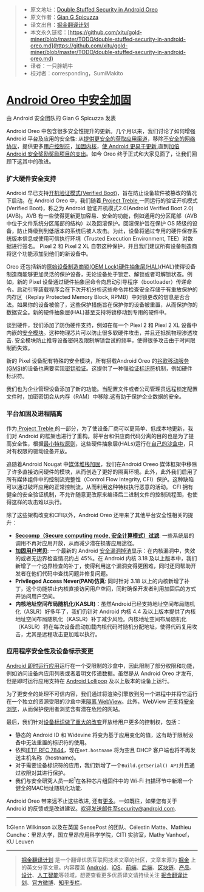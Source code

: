 > * 原文地址：[Double Stuffed Security in Android Oreo](https://android-developers.googleblog.com/2017/12/double-stuffed-security-in-android-oreo.html)
> * 原文作者：[Gian G Spicuzza](https://android-developers.googleblog.com/2017/12/double-stuffed-security-in-android-oreo.html)
> * 译文出自：[掘金翻译计划](https://github.com/xitu/gold-miner)
> * 本文永久链接：[https://github.com/xitu/gold-miner/blob/master/TODO/double-stuffed-security-in-android-oreo.md](https://github.com/xitu/gold-miner/blob/master/TODO/double-stuffed-security-in-android-oreo.md)
> * 译者：一只胖蜗牛
> * 校对者：corresponding，SumiMakito

# [Android Oreo 中安全加固](https://android-developers.googleblog.com/2017/12/double-stuffed-security-in-android-oreo.html)

由 Android 安全团队的 Gian G Spicuzza 发表

Android Oreo 中包含很多安全性提升的更新。几个月以来，我们讨论了如何增强 Android 平台及应用的安全性: 从[提供更安全的获取应用渠道](https://android-developers.googleblog.com/2017/08/making-it-safer-to-get-apps-on-android-o.html)，移除[不安全的网络协议](https://android-developers.googleblog.com/2017/04/android-o-to-drop-insecure-tls-version.html)，提供更多[用户控制符](https://android-developers.googleblog.com/2017/04/changes-to-device-identifiers-in.html)，[加固内核](https://android-developers.googleblog.com/2017/08/hardening-kernel-in-android-oreo.html)，[使 Android 更易于更新](https://android-developers.googleblog.com/2017/07/shut-hal-up.html),直到[加倍 Android 安全奖励奖励项目的支出](https://android-developers.googleblog.com/2017/06/2017-android-security-rewards.html)。如今 Oreo 终于正式和大家见面了，让我们回顾下这其中的改进。  

### 扩大硬件安全支持

Android 早已支持[开机验证模式(Verified Boot)](https://source.android.com/security/verifiedboot/)，旨在防止设备软件被篡改的情况下启动。在 Android Oreo 中，我们随着[ Project Treble ](https://source.android.com/devices/architecture/treble)一同运行的验证开机模式(Verified Boot)，称之为 Android 验证开机模式2.0(Android Verified Boot 2.0)(AVB)。AVB 有一些使得更新更加容易、安全的功能，例如通用的分区尾部（AVB 中位于文件系统分区尾部的结构）以及回滚保护。回滚保护旨在保护 OS 降级的设备，防止降级到到低版本的系统后被人攻击。为此，设备将通过专用的硬件保存系统版本信息或使用可信执行环境（Trusted Execution Environment, TEE）对数据进行签名。 Pixel 2 和 Pixel 2 XL 自带这种保护，并且我们建议所有设备制造商将这个功能添加到他们的新设备中。

Oreo 还包括新的[原始设备制造商锁(OEM Lock)硬件抽象层(HAL)](https://android-review.googlesource.com/#/c/platform/hardware/interfaces/+/527086/-1..1/oemlock/1.0/IOemLock.hal)(HAL)使得设备制造商能够更加灵活的保护设备，无论设备处于锁定、解锁或者可解锁状态。例如，新的 Pixel 设备通过硬件抽象层命令向启动引导程序（bootloader）传递命令。启动引导装载程序会在下次开机分析这些命令并检查安全存储于有重放保护的内存区（Replay Protected Memory Block, RPMB）中对锁更改的信息是否合法。如果你的设备被偷了，这些保护措施旨在保护你的设备被重置，从而保护你的数据安全。新的硬件抽象层(HAL)甚至支持将锁移动到专用的硬件中。

谈到硬件，我们添加了防伪硬件支持，例如在每一个 Piexl 2 和 Piexl 2 XL 设备中内嵌的[安全模块](https://android-developers.googleblog.com/2017/11/how-pixel-2s-security-module-delivers.html)。这种物理芯片可以防止很多软硬件攻击，并且还抵抗物理渗透攻击. 安全模块防止推导设备密码及限制解锁尝试的频率，使得很多攻击由于时间限制而失效。

新的 Pixel 设备配有特殊的安全模块，所有搭载Android Oreo 的[谷歌移动服务(GMS)](https://www.android.com/gms/)的设备也需要实现[密钥验证](https://android-developers.googleblog.com/2017/09/keystore-key-attestation.html)。这提供了一种强[验证标识符](https://source.android.com/security/keystore/attestation#id-attestation)机制，例如硬件标识符。

我们也为企业管理设备添加了新的功能。当配置文件或者公司管理员远程锁定配置文件时，加密密钥会从内存（RAM）中移除.这有助于保护企业数据的安全。

### 平台加固及进程隔离

作为[ Project Treble ](https://android-developers.googleblog.com/2017/05/here-comes-treble-modular-base-for.html)的一部分，为了使设备厂商可以更简单、低成本地更新，我们对 Android 的框架也进行了重构。将平台和供应商代码分离的目的也是为了提高安全性，根据[最小特权原则](https://en.wikipedia.org/wiki/Principle_of_least_privilege)，这些硬件抽象层(HALs)运行在[自己的沙盒中](https://android-developers.googleblog.com/2017/07/shut-hal-up.html)，只对有权限的驱动设备开放。

追随着Android Nougat 中[媒体堆栈加固](https://android-developers.googleblog.com/2016/05/hardening-media-stack.html)，我们在Android Oreeo 媒体框架中移除了许多直接访问硬件的模块，从而创造了更好的隔离环境。此外，此外我们启用了所有媒体组件中的控制流完整性（Control Flow Integrity, CFI）保护。这种缺陷可以通过破坏应用的正常控制流，从而利用这种特权执行恶意的活动。 CFI 拥有健全的安全验证机制，不允许随意更改原来编译后二进制文件的控制流程图，也使得这样的攻击难以执行。

除了这些架构改变和CFI以外，Android Oreo 还带来了其他平台安全性相关的提升：

* **[Seccomp（Secure computing mode, 安全计算模式）过滤](https://android-developers.googleblog.com/2017/07/seccomp-filter-in-android-o.html)**: 一些系统层的调用不再对应用开放，从而减少潜在损害应用途径。
* **[加固用户拷贝](https://lwn.net/Articles/695991/)**: 一个最新的 Android [安全漏洞掉渣](https://events.linuxfoundation.org/sites/events/files/slides/Android-%20protecting%20the%20kernel.pdf)显示：在内核漏洞中，失效的或者无边界检查情况约占 45%。在 Android 内核 3.18 及以上版本中，我们新增了一个边界检查的补丁，使得利用这个漏洞变得更困难，同时还同帮助开发者在他们代码中查找问题并修复问题。
* **Privileged Access Never(PAN)仿真**: 同时针对 3.18 以上的内核新增了补丁，这个功能禁止内核直接访问用户空间，同时确保开发者利用加固后的方式开访问用户空间。
* **内核地址空间布局随机化(KASLR)**：虽然Android已经支持地址空间布局随机化（ASLR）好多年了，我们仍针对 Android 内核 4.4 及以上版本提供了内核地址空间布局随机化（KASLR）补丁减少风险。内核地址空间布局随机化（KASLR）将在每次设备启动加载内核代码时随机分配地址，使得代码复用攻击，尤其是远程攻击更加难以执行。

### 应用程序安全性及设备标示变更

[Android 即时运行应用](https://developer.android.com/topic/instant-apps/index.html)运行在一个受限制的沙盒中，因此限制了部分权限和功能，例如访问设备内应用列表或者着明文传递数据。虽然是从 Android Oreo 才发布,但是即时运行应用支持在 [Android Lollipop](https://www.android.com/versions/lollipop-5-0/) 及以上版本的设备上运行。

为了更安全的处理不可信内容，我们通过将渲染引擎放到另一个进程中并将它运行在一个独立的资源受限的沙盒中来[隔离 WebView](https://android-developers.googleblog.com/2017/06/whats-new-in-webview-security.html)。此外，WebView 还支持[安全浏览](https://safebrowsing.google.com/)，从而保护使用者浏览含有潜在危险的网站。

最后，我们针对[设备标识做了重大的改变](https://android-developers.googleblog.com/2017/04/changes-to-device-identifiers-in.html)开放给用户更多的控制权，包括：

* 静态的 Android ID 和 Widevine 将变为基于应用变化的值，这有助于限制设备中无法重置的标识符的使用。
* 依照[IETF RFC 7844](https://tools.ietf.org/html/rfc7844#section-3.7)，现在`net.hostname` 将为空且 DHCP 客户端也将不再发送主机名称（hostname)。
* 对于需要设备标识符的应用，我们新增了一个`Build.getSerial() API`并且通过权限对其进行保护。
* 我们与安全研究人员一起<sup>1</sup>在各种芯片组固件中的 Wi-Fi 扫描环节中新增一个健全的MAC地址随机化功能.

Android Oreo 带来远不止这些改进, 还有[更多](https://www.android.com/versions/oreo-8-0/)。一如既往，如果您有关于 Android 的反馈或是改进建议。欢迎发送邮件至security@android.com.

---

1:Glenn Wilkinson 以及在英国 SensePost 的团队、Célestin Matte、Mathieu Cunche：里昂大学，国立里昂应用科学学院，CITI 实验室，Mathy Vanhoef，KU Leuven

---

> [掘金翻译计划](https://github.com/xitu/gold-miner) 是一个翻译优质互联网技术文章的社区，文章来源为 [掘金](https://juejin.im) 上的英文分享文章。内容覆盖 [Android](https://github.com/xitu/gold-miner#android)、[iOS](https://github.com/xitu/gold-miner#ios)、[前端](https://github.com/xitu/gold-miner#前端)、[后端](https://github.com/xitu/gold-miner#后端)、[区块链](https://github.com/xitu/gold-miner#区块链)、[产品](https://github.com/xitu/gold-miner#产品)、[设计](https://github.com/xitu/gold-miner#设计)、[人工智能](https://github.com/xitu/gold-miner#人工智能)等领域，想要查看更多优质译文请持续关注 [掘金翻译计划](https://github.com/xitu/gold-miner)、[官方微博](http://weibo.com/juejinfanyi)、[知乎专栏](https://zhuanlan.zhihu.com/juejinfanyi)。
